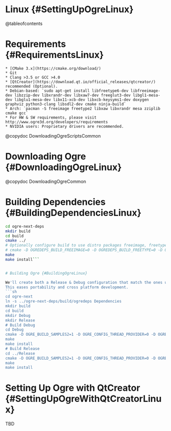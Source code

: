 # Linux {#SettingUpOgreLinux}

@tableofcontents

# Requirements {#RequirementsLinux}
    * [CMake 3.x](https://cmake.org/download/)
    * Git
    * Clang >3.5 or GCC >4.0
    * [QtCreator](https://download.qt.io/official_releases/qtcreator/) recommended (Optional).
    * Debian-based: `sudo apt-get install libfreetype6-dev libfreeimage-dev libzzip-dev libxrandr-dev libxaw7-dev freeglut3-dev libgl1-mesa-dev libglu1-mesa-dev libx11-xcb-dev libxcb-keysyms1-dev doxygen graphviz python3-clang libsdl2-dev cmake ninja-build`
    * Arch: `pacman -S freeimage freetype2 libxaw libxrandr mesa zziplib cmake gcc`
    * For HW & SW requirements, please visit http://www.ogre3d.org/developers/requirements
    * NVIDIA users: Proprietary drivers are recommended.

@copydoc DownloadingOgreScriptsCommon

# Downloading Ogre {#DownloadingOgreLinux}

@copydoc DownloadingOgreCommon

# Building Dependencies {#BuildingDependenciesLinux}

```sh
cd ogre-next-deps
mkdir build
cd build
cmake ../
# Optionally configure build to use distro packages freeimage, freetype, and zlib if installed
# cmake -D OGREDEPS_BUILD_FREEIMAGE=0 -D OGREDEPS_BUILD_FREETYPE=0 -D OGREDEPS_BUILD_ZLIB=0 ../
make
make install```


# Building Ogre {#BuildingOgreLinux}

We'll create both a Release & Debug configuration that match the ones used in Windows.
This eases portability and cross platform development.
```sh
cd ogre-next
ln -s ../ogre-next-deps/build/ogredeps Dependencies
mkdir build
cd build
mkdir Debug
mkdir Release
# Build Debug
cd Debug
cmake -D OGRE_BUILD_SAMPLES2=1 -D OGRE_CONFIG_THREAD_PROVIDER=0 -D OGRE_CONFIG_THREADS=0 -D CMAKE_BUILD_TYPE=Debug ../../
make
make install
# Build Release
cd ../Release
cmake -D OGRE_BUILD_SAMPLES2=1 -D OGRE_CONFIG_THREAD_PROVIDER=0 -D OGRE_CONFIG_THREADS=0 -D CMAKE_BUILD_TYPE=Release ../../
make
make install
```


# Setting Up Ogre with QtCreator {#SettingUpOgreWithQtCreatorLinux}
TBD
